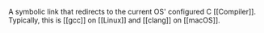 A symbolic link that redirects to the current OS' configured C [[Compiler]]. Typically, this is [[gcc]] on [[Linux]] and [[clang]] on [[macOS]].
